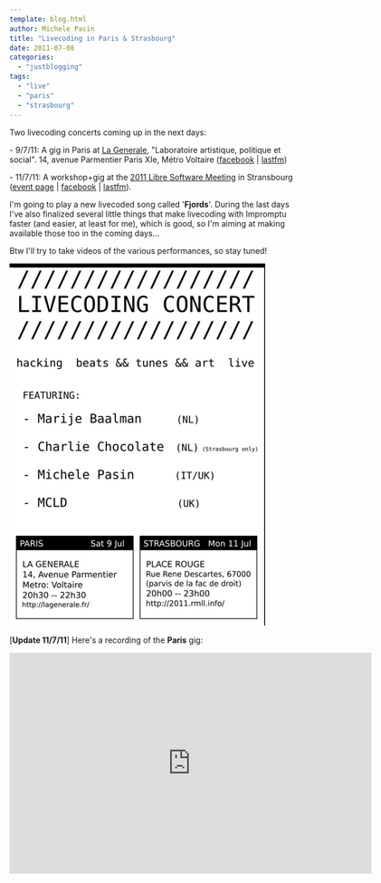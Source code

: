 ```yaml
---
template: blog.html
author: Michele Pasin
title: "Livecoding in Paris & Strasbourg"
date: 2011-07-08
categories: 
  - "justblogging"
tags: 
  - "live"
  - "paris"
  - "strasbourg"
---
```


Two livecoding concerts coming up in the next days:

\- 9/7/11: A gig in Paris at [La Generale](http://lagenerale.fr/), "Laboratoire artistique, politique et social". 14, avenue Parmentier Paris XIe, Métro Voltaire ([facebook](http://www.facebook.com/event.php?eid=238044802881179) | [lastfm](http://www.last.fm/event/1989879+Livecoding+concert))

\- 11/7/11: A workshop+gig at the [2011 Libre Software Meeting](http://2011.rmll.info/?lang=en) in Stransbourg ([event page](http://2011.rmll.info/Programme-du-festival?lang=en) | [facebook](http://www.facebook.com/event.php?eid=247195045307080) | [lastfm](http://www.last.fm/event/1989716+Livecoding+concert)).

I'm going to play a new livecoded song called '**Fjords**'. During the last days I've also finalized several little things that make livecoding with Impromptu faster (and easier, at least for me), which is good, so I'm aiming at making available those too in the coming days...

Btw I'll try to take videos of the various performances, so stay tuned!        

[![](../../img/5906464358_a5a45afa02_z.jpg)](http://www.flickr.com/photos/danstowell/5906464358/ "Untitled by danstowell, on Flickr")

\[**Update 11/7/11**\] Here's a recording of the **Paris** gig:

<iframe width="640" height="390" src="http://www.youtube.com/embed/Gh6TuUkeBZw" frameborder="0" allowfullscreen></iframe>
